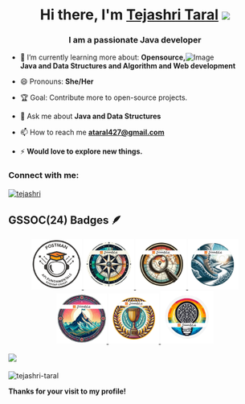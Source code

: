<h1 align="center"> Hi there, I'm <a href="https://www.linkedin.com/in/tejashri-taral-5006a82a0/">Tejashri Taral</a> <img src="https://user-images.githubusercontent.com/74038190/216649417-9acc58df-9186-4132-ad43-819a57babb67.gif" height="50" />

<h3 align="center">I am a passionate Java developer </h3>
<picture>
  <img src="https://www.icegif.com/wp-content/uploads/icegif-4379.gif" align="right" width="30%" alt="Image">
</picture>


- 🌱 I’m currently learning more about: **Opensource, Java and Data Structures and Algorithm and Web development**

- 😄 Pronouns: **She/Her**

- 🏆 Goal: Contribute more to open-source projects.

- 💬 Ask me about **Java and Data Structures**

- 📫 How to reach me **ataral427@gmail.com**

- ⚡ **Would love to explore new things.**

<h3 align="left">Connect with me: </h3>
<p align="left">
<a href="https://www.linkedin.com/in/tejashri-taral-5006a82a0/" target="blank"><img align="center" src="https://raw.githubusercontent.com/rahuldkjain/github-profile-readme-generator/master/src/images/icons/Social/linked-in-alt.svg" alt="tejashri" height="30" width="40" /></a>
</p>
  
## GSSOC(24) Badges 🪶
<div style='display:flex; align-items:center; gap: 10px;' align='center'><a href="https://gssoc.girlscript.tech/leaderboard">
<img src="https://raw.githubusercontent.com/girlscript/gssoc-website-new/main/public/badges/postman.png" width="100px" height="100px" />
  <img src="https://github.com/girlscript/gssoc-website-new/blob/main/public/badges/1.png" width="100px" height="100px" />
  <img src="https://github.com/girlscript/gssoc-website-new/blob/main/public/badges/2.png" width="100px" height="100px" />
  <img src="https://github.com/girlscript/gssoc-website-new/blob/main/public/badges/3.png" width="100px" height="100px" />
  <img src="https://github.com/girlscript/gssoc-website-new/blob/main/public/badges/4.png" width="100px" height="100px" />
  <img src="https://github.com/girlscript/gssoc-website-new/blob/main/public/badges/5.png" width="100px" height="100px" />
  <img src="https://github.com/girlscript/gssoc-website-new/blob/main/public/badges/6.png" width="105px" height="105px" />
  </a>
</div>
<br>
<img  src="https://github-readme-stats.vercel.app/api?username=tejashri-taral&&show_icons=true&theme=tokyonight"/>

<p><img align="center" src="https://github-readme-streak-stats.herokuapp.com/?user=tejashri-taral&theme=tokyonight" alt="tejashri-taral" /></p>

<p align="corner">
  <b>Thanks for your visit to my profile!</b>
</p>


